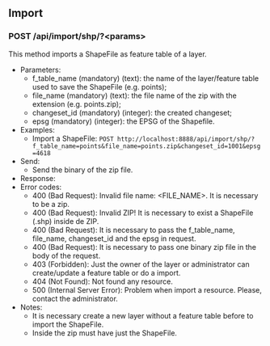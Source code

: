 ## Import

### POST /api/import/shp/?\<params>

This method imports a ShapeFile as feature table of a layer.
- Parameters:
    - f_table_name (mandatory) (text): the name of the layer/feature table used to save the ShapeFile (e.g. points);
    - file_name (mandatory) (text): the file name of the zip with the extension (e.g. points.zip);
    - changeset_id (mandatory) (integer): the created changeset;
    - epsg (mandatory) (integer): the EPSG of the Shapefile.
- Examples:
    - Import a ShapeFile: ```POST http://localhost:8888/api/import/shp/?f_table_name=points&file_name=points.zip&changeset_id=1001&epsg=4618```
- Send:
    - Send the binary of the zip file.
- Response:
- Error codes:
     - 400 (Bad Request): Invalid file name: \<FILE_NAME\>. It is necessary to be a zip.
     - 400 (Bad Request): Invalid ZIP! It is necessary to exist a ShapeFile (.shp) inside de ZIP.
     - 400 (Bad Request): It is necessary to pass the f_table_name, file_name, changeset_id and the epsg in request.
     - 400 (Bad Request): It is necessary to pass one binary zip file in the body of the request.
     - 403 (Forbidden): Just the owner of the layer or administrator can create/update a feature table or do a import.
     - 404 (Not Found): Not found any resource.
     - 500 (Internal Server Error): Problem when import a resource. Please, contact the administrator.
- Notes:
    - It is necessary create a new layer without a feature table before to import the ShapeFile.
    - Inside the zip must have just the ShapeFile.
